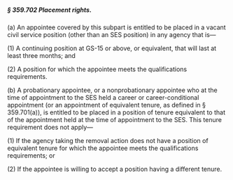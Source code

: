 ##### § 359.702 Placement rights. #####

(a) An appointee covered by this subpart is entitled to be placed in a vacant civil service position (other than an SES position) in any agency that is—

(1) A continuing position at GS-15 or above, or equivalent, that will last at least three months; and

(2) A position for which the appointee meets the qualifications requirements.

(b) A probationary appointee, or a nonprobationary appointee who at the time of appointment to the SES held a career or career-conditional appointment (or an appointment of equivalent tenure, as defined in § 359.701(a)), is entitled to be placed in a position of tenure equivalent to that of the appointment held at the time of appointment to the SES. This tenure requirement does not apply—

(1) If the agency taking the removal action does not have a position of equivalent tenure for which the appointee meets the qualifications requirements; or

(2) If the appointee is willing to accept a position having a different tenure.